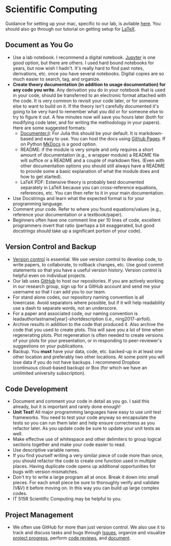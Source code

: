 # Scientific Computing

Guidance for setting up your mac, specific to our lab, is avilable [here](https://github.com/byuflowlab/flowlab-notebook/blob/master/tutorials/macsetup.md).  You should also go through our tutorial on getting setup for [LaTeX](https://github.com/byuflowlab/flowlab-notebook/blob/master/tutorials/latex.md).

## Document as You Go

- Use a lab notebook.  I recommend a digital notebook.  [Jupyter](http://jupyter.org) is one good option, but there are others.  I used hard bound notebooks for years, but now wish I hadn't.  It's really hard to find past notes, derivations, etc. once you have several notebooks. Digital copies are so much easier to search, tag, and organize.
- **Create theory documentation (in addition to usage documentation) for any code you write**.  Any derivation you do in your notebook that is used in your code, should be transferred to an electronic format attached with the code.  It is very common to revisit your code later, or for someone else to want to build on it.  If the theory isn't carefully documented it's going to be very hard to remember what you did or for someone else to try to figure it out.  A few minutes now will save you hours later (both for modifying code later, and for writing the methodology in your papers).  Here are some suggested formats:
    - [Documenter.jl](https://github.com/JuliaDocs/Documenter.jl): For Julia this should be your default.  It is markdown-based and easy to use.  You can host the docs using [Github Pages](https://pages.github.com).  If on Python [MkDocs](https://www.mkdocs.org) is a good option.
    - README: if the module is very simple and only requires a short amount of documentation (e.g., a wrapper module) a README file will suffice or a README and a couple of markdown files.  (Even with other documentation options you should still always have a README to provide some a basic explanation of what the module does and how to get started).
    - LaTeX PDF: Extensive theory is probably best documented separately in LaTeX because you can cross-reference equations, references, etc.  You can then refer to it in your main documentation.
- Use Docstrings and learn what the expected format is for your programming language.
- Comment your code.  Refer to where you found equations/values (e.g., reference your documentation or a textbook/paper).
- Beginners often have one comment line per 10 lines of code, excellent programmers invert that ratio (perhaps a bit exaggerated, but good docstrings should take up a significant portion of your code).  

## Version Control and Backup

- [Version control](http://en.wikipedia.org/wiki/Revision_control) is essential.  We use version control to develop code, to write papers, to collaborate, to rollback changes, etc.  Use good commit statements so that you have a useful version history.  Version control is helpful even on individual projects.  
- Our lab uses [GitHub](https://github.com/byuflowlab) to host our repositories. If you are actively working in our research group, sign up for a GitHub account and send me your username so that I can add you to our team.  
- For stand alone codes, our repository naming convention is all lowercase.  Avoid separators where possible, but if it will help readability use a dash to separate words, not an underscore.  
- For a paper and associated code, our naming convention is leadauthorlastname[year]-shortdescription (i.e., ning2017-airfoil).
- Archive results in addition to the code that produced it. <a name="archive"></a> Also archive the code that you used to create plots.  This will save you a lot of time when regenerating plots.  Plot regeneration is often needed to create versions of your plots for your presentation, or in responding to peer-reviewer's suggestions on your publications.  
- Backup.  You **must** have your data, code, etc. backed-up in at least one other location and preferably two other locations.  At some point you will lose data if you do not have backups.  I recommend Dropbox (continuous cloud-based backup) or Box (for which we have an umlimited university subscription).

## Code Development

- Document and comment your code in detail as you go.  I said this already, but it is important and rarely done enough!
- **Unit Test!**  All major programming languages have easy to use unit test frameworks.  You need to test your code anyway so encapsulate the tests so you can run them later and help ensure correctness as you refactor later.  As you update code be sure to update your unit tests as well.
- Make effective use of whitespace and other delimiters to group logical sections together and make your code easier to read.
- Use descriptive variable names.
- If you find yourself writing a very similar piece of code more than once, you should refactor the code to create one function used in multiple places.  Having duplicate code opens up additional opportunities for bugs with version mismatches.
- Don't try to write a large program all at once.  Break it down into small pieces. For each small piece be sure to thoroughly verify and validate (V&V) it before moving on.  In this way you can build up large complex codes.
- IT 515R Scientific Computing may be helpful to you.

## Project Management

- We often use GitHub for more than just version control.  We also use it to track and discuss tasks and bugs through [Issues](https://guides.github.com/features/issues/), organize and visualize [project progress](https://www.youtube.com/watch?v=C6MGKHkNtxU), perform [code reviews](https://github.com/features/code-review), and [document](https://guides.github.com/features/wikis/).
